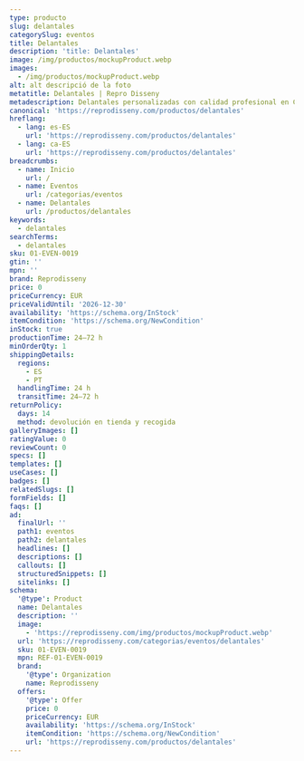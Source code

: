 ```yaml
---
type: producto
slug: delantales
categorySlug: eventos
title: Delantales
description: 'title: Delantales'
image: /img/productos/mockupProduct.webp
images:
  - /img/productos/mockupProduct.webp
alt: alt descripció de la foto
metatitle: Delantales | Repro Disseny
metadescription: Delantales personalizadas con calidad profesional en Cataluña.
canonical: 'https://reprodisseny.com/productos/delantales'
hreflang:
  - lang: es-ES
    url: 'https://reprodisseny.com/productos/delantales'
  - lang: ca-ES
    url: 'https://reprodisseny.com/productos/delantales'
breadcrumbs:
  - name: Inicio
    url: /
  - name: Eventos
    url: /categorias/eventos
  - name: Delantales
    url: /productos/delantales
keywords:
  - delantales
searchTerms:
  - delantales
sku: 01-EVEN-0019
gtin: ''
mpn: ''
brand: Reprodisseny
price: 0
priceCurrency: EUR
priceValidUntil: '2026-12-30'
availability: 'https://schema.org/InStock'
itemCondition: 'https://schema.org/NewCondition'
inStock: true
productionTime: 24–72 h
minOrderQty: 1
shippingDetails:
  regions:
    - ES
    - PT
  handlingTime: 24 h
  transitTime: 24–72 h
returnPolicy:
  days: 14
  method: devolución en tienda y recogida
galleryImages: []
ratingValue: 0
reviewCount: 0
specs: []
templates: []
useCases: []
badges: []
relatedSlugs: []
formFields: []
faqs: []
ad:
  finalUrl: ''
  path1: eventos
  path2: delantales
  headlines: []
  descriptions: []
  callouts: []
  structuredSnippets: []
  sitelinks: []
schema:
  '@type': Product
  name: Delantales
  description: ''
  image:
    - 'https://reprodisseny.com/img/productos/mockupProduct.webp'
  url: 'https://reprodisseny.com/categorias/eventos/delantales'
  sku: 01-EVEN-0019
  mpn: REF-01-EVEN-0019
  brand:
    '@type': Organization
    name: Reprodisseny
  offers:
    '@type': Offer
    price: 0
    priceCurrency: EUR
    availability: 'https://schema.org/InStock'
    itemCondition: 'https://schema.org/NewCondition'
    url: 'https://reprodisseny.com/productos/delantales'
---
```


